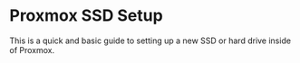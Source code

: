 # **Proxmox SSD Setup**

This is a quick and basic guide to setting up a new SSD or hard drive inside of Proxmox.